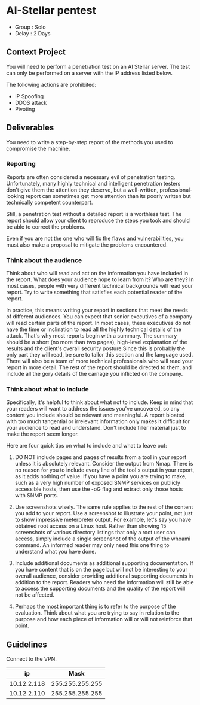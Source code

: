 # AI-Stellar pentest
- Group : Solo
- Delay : 2 Days

## Context Project
You will need to perform a penetration test on an AI Stellar server. The test can only be performed on a server with the IP address listed below.

The following actions are prohibited:

- IP Spoofing
- DDOS attack
- Pivoting

## Deliverables
You need to write a step-by-step report of the methods you used to compromise the machine. 

### Reporting
Reports are often considered a necessary evil of penetration testing. Unfortunately, many highly technical and intelligent penetration testers don't give them the attention they deserve, but a well-written, professional-looking report can sometimes get more attention than its poorly written but technically competent counterpart.

Still, a penetration test without a detailed report is a worthless test. The report should allow your client to reproduce the steps you took and should be able to correct the problems. 

Even if you are not the one who will fix the flaws and vulnerabilities, you must also make a proposal to mitigate the problems encountered.

### Think about the audience
Think about who will read and act on the information you have included in the report. What does your audience hope to learn from it? Who are they? In most cases, people with very different technical backgrounds will read your report. Try to write something that satisfies each potential reader of the report. 

In practice, this means writing your report in sections that meet the needs of different audiences. You can expect that senior executives of a company will read certain parts of the report. In most cases, these executives do not have the time or inclination to read all the highly technical details of the attack. That's why most reports begin with a summary. The summary should be a short (no more than two pages), high-level explanation of the results and the client's overall security posture.Since this is probably the only part they will read, be sure to tailor this section and the language used. There will also be a team of more technical professionals who will read your report in more detail. The rest of the report should be directed to them, and include all the gory details of the carnage you inflicted on the company.

### Think about what to include
Specifically, it's helpful to think about what not to include. Keep in mind that your readers will want to address the issues you've uncovered, so any content you include should be relevant and meaningful. A report bloated with too much tangential or irrelevant information only makes it difficult for your audience to read and understand. Don't include filler material just to make the report seem longer.

Here are four quick tips on what to include and what to leave out:

1. DO NOT include pages and pages of results from a tool in your report unless it is absolutely relevant. Consider the output from Nmap. There is no reason for you to include every line of the tool's output in your report, as it adds nothing of value. If you have a point you are trying to make, such as a very high number of exposed SNMP services on publicly accessible hosts, then use the -oG flag and extract only those hosts with SNMP ports.

2. Use screenshots wisely. The same rule applies to the rest of the content you add to your report. Use a screenshot to illustrate your point, not just to show impressive meterpreter output.  For example, let's say you have obtained root access on a Linux host. Rather than showing 15 screenshots of various directory listings that only a root user can access, simply include a single screenshot of the output of the whoami command. An informed reader may only need this one thing to understand what you have done.

3. Include additional documents as additional supporting documentation. If you have content that is on the page but will not be interesting to your overall audience, consider providing additional supporting documents in addition to the report. Readers who need the information will still be able to access the supporting documents and the quality of the report will not be affected.

4. Perhaps the most important thing is to refer to the purpose of the evaluation. Think about what you are trying to say in relation to the purpose and how each piece of information will or will not reinforce that point.

## Guidelines
Connect to the VPN.

| ip | Mask |
|----|------|
| 10.12.2.118| 255.255.255.255 
| 10.12.2.110 | 255.255.255.255 
